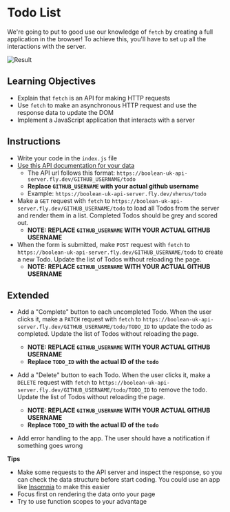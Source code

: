 # Todo List
We're going to put to good use our knowledge of `fetch` by creating a full application in the browser! To achieve this, you'll have to set up all the interactions with the server.

![Result](result.png)

## Learning Objectives
- Explain that `fetch` is an API for making HTTP requests
- Use `fetch` to make an asynchronous HTTP request and use the response data to update the DOM
- Implement a JavaScript application that interacts with a server

## Instructions
- Write your code in the `index.js` file
- [Use this API documentation for your data](https://boolean-uk-api-server.fly.dev/api-docs/#/todo)
    - The API url follows this format: `https://boolean-uk-api-server.fly.dev/GITHUB_USERNAME/todo`
    - **Replace `GITHUB_USERNAME` with your actual github username**
    - Example: `https://boolean-uk-api-server.fly.dev/vherus/todo`
- Make a `GET` request with `fetch` to `https://boolean-uk-api-server.fly.dev/GITHUB_USERNAME/todo` to load all Todos from the server and render them in a list. Completed Todos should be grey and scored out.
    - **NOTE: REPLACE `GITHUB_USERNAME` WITH YOUR ACTUAL GITHUB USERNAME**
- When the form is submitted, make `POST` request with `fetch` to `https://boolean-uk-api-server.fly.dev/GITHUB_USERNAME/todo` to create a new Todo. Update the list of Todos without reloading the page.
    - **NOTE: REPLACE `GITHUB_USERNAME` WITH YOUR ACTUAL GITHUB USERNAME**

## Extended
- Add a "Complete" button to each uncompleted Todo. When the user clicks it, make a `PATCH` request with `fetch` to `https://boolean-uk-api-server.fly.dev/GITHUB_USERNAME/todo/TODO_ID` to update the todo as completed. Update the list of Todos without reloading the page.
    - **NOTE: REPLACE `GITHUB_USERNAME` WITH YOUR ACTUAL GITHUB USERNAME**
    - **Replace `TODO_ID` with the actual ID of the `todo`**

- Add a "Delete" button to each Todo. When the user clicks it, make a `DELETE` request with `fetch` to `https://boolean-uk-api-server.fly.dev/GITHUB_USERNAME/todo/TODO_ID` to remove the todo. Update the list of Todos without reloading the page.
    - **NOTE: REPLACE `GITHUB_USERNAME` WITH YOUR ACTUAL GITHUB USERNAME**
    - **Replace `TODO_ID` with the actual ID of the `todo`**

- Add error handling to the app. The user should have a notification if something goes wrong

**Tips**
- Make some requests to the API server and inspect the response, so you can check the data structure before start coding. You could use an app like [Insomnia](https://insomnia.rest/) to make this easier 
- Focus first on rendering the data onto your page
- Try to use function scopes to your advantage
